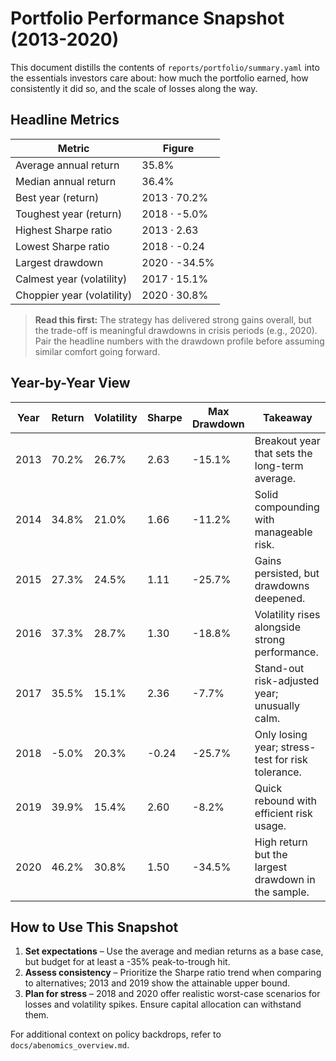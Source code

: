 # Portfolio Performance Snapshot (2013-2020)

This document distills the contents of `reports/portfolio/summary.yaml` into the essentials investors care about: how much the portfolio earned, how consistently it did so, and the scale of losses along the way.

## Headline Metrics

| Metric | Figure |
| --- | --- |
| Average annual return | 35.8% |
| Median annual return | 36.4% |
| Best year (return) | 2013 · 70.2% |
| Toughest year (return) | 2018 · -5.0% |
| Highest Sharpe ratio | 2013 · 2.63 |
| Lowest Sharpe ratio | 2018 · -0.24 |
| Largest drawdown | 2020 · -34.5% |
| Calmest year (volatility) | 2017 · 15.1% |
| Choppier year (volatility) | 2020 · 30.8% |

> **Read this first:** The strategy has delivered strong gains overall, but the trade-off is meaningful drawdowns in crisis periods (e.g., 2020). Pair the headline numbers with the drawdown profile before assuming similar comfort going forward.

## Year-by-Year View

| Year | Return | Volatility | Sharpe | Max Drawdown | Takeaway |
| --- | --- | --- | --- | --- | --- |
| 2013 | 70.2% | 26.7% | 2.63 | -15.1% | Breakout year that sets the long-term average. |
| 2014 | 34.8% | 21.0% | 1.66 | -11.2% | Solid compounding with manageable risk. |
| 2015 | 27.3% | 24.5% | 1.11 | -25.7% | Gains persisted, but drawdowns deepened. |
| 2016 | 37.3% | 28.7% | 1.30 | -18.8% | Volatility rises alongside strong performance. |
| 2017 | 35.5% | 15.1% | 2.36 | -7.7% | Stand-out risk-adjusted year; unusually calm. |
| 2018 | -5.0% | 20.3% | -0.24 | -25.7% | Only losing year; stress-test for risk tolerance. |
| 2019 | 39.9% | 15.4% | 2.60 | -8.2% | Quick rebound with efficient risk usage. |
| 2020 | 46.2% | 30.8% | 1.50 | -34.5% | High return but the largest drawdown in the sample. |

## How to Use This Snapshot

1. **Set expectations** – Use the average and median returns as a base case, but budget for at least a -35% peak-to-trough hit.
2. **Assess consistency** – Prioritize the Sharpe ratio trend when comparing to alternatives; 2013 and 2019 show the attainable upper bound.
3. **Plan for stress** – 2018 and 2020 offer realistic worst-case scenarios for losses and volatility spikes. Ensure capital allocation can withstand them.

For additional context on policy backdrops, refer to `docs/abenomics_overview.md`.
